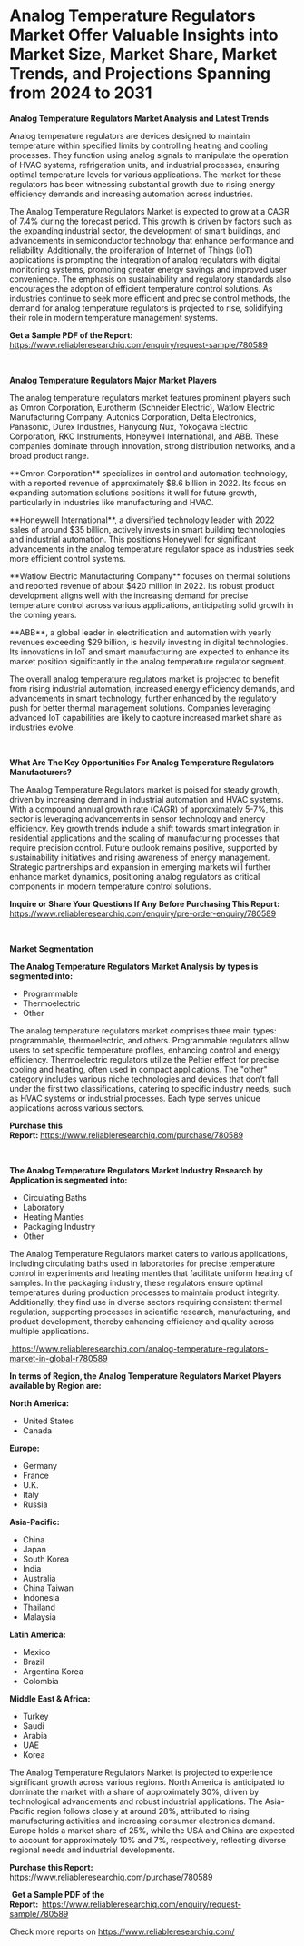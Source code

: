 <p><h1>Analog Temperature Regulators Market Offer Valuable Insights into Market Size, Market Share, Market Trends, and Projections Spanning from 2024 to 2031</h1></p><p><strong>Analog Temperature Regulators Market Analysis and Latest Trends</strong></p>
<p><p>Analog temperature regulators are devices designed to maintain temperature within specified limits by controlling heating and cooling processes. They function using analog signals to manipulate the operation of HVAC systems, refrigeration units, and industrial processes, ensuring optimal temperature levels for various applications. The market for these regulators has been witnessing substantial growth due to rising energy efficiency demands and increasing automation across industries.</p><p>The Analog Temperature Regulators Market is expected to grow at a CAGR of 7.4% during the forecast period. This growth is driven by factors such as the expanding industrial sector, the development of smart buildings, and advancements in semiconductor technology that enhance performance and reliability. Additionally, the proliferation of Internet of Things (IoT) applications is prompting the integration of analog regulators with digital monitoring systems, promoting greater energy savings and improved user convenience. The emphasis on sustainability and regulatory standards also encourages the adoption of efficient temperature control solutions. As industries continue to seek more efficient and precise control methods, the demand for analog temperature regulators is projected to rise, solidifying their role in modern temperature management systems.</p></p>
<p><strong>Get a Sample PDF of the Report:&nbsp;</strong> <a href="https://www.reliableresearchiq.com/enquiry/request-sample/780589?utm_campaign=1876&utm_medium=2&utm_source=Github&utm_content=ia&utm_term=30122024&utm_id=analog-temperature-regulators">https://www.reliableresearchiq.com/enquiry/request-sample/780589</a></p>
<p>&nbsp;</p>
<p><strong>Analog Temperature Regulators Major Market Players</strong></p>
<p><p>The analog temperature regulators market features prominent players such as Omron Corporation, Eurotherm (Schneider Electric), Watlow Electric Manufacturing Company, Autonics Corporation, Delta Electronics, Panasonic, Durex Industries, Hanyoung Nux, Yokogawa Electric Corporation, RKC Instruments, Honeywell International, and ABB. These companies dominate through innovation, strong distribution networks, and a broad product range.</p><p>**Omron Corporation** specializes in control and automation technology, with a reported revenue of approximately $8.6 billion in 2022. Its focus on expanding automation solutions positions it well for future growth, particularly in industries like manufacturing and HVAC.</p><p>**Honeywell International**, a diversified technology leader with 2022 sales of around $35 billion, actively invests in smart building technologies and industrial automation. This positions Honeywell for significant advancements in the analog temperature regulator space as industries seek more efficient control systems.</p><p>**Watlow Electric Manufacturing Company** focuses on thermal solutions and reported revenue of about $420 million in 2022. Its robust product development aligns well with the increasing demand for precise temperature control across various applications, anticipating solid growth in the coming years.</p><p>**ABB**, a global leader in electrification and automation with yearly revenues exceeding $29 billion, is heavily investing in digital technologies. Its innovations in IoT and smart manufacturing are expected to enhance its market position significantly in the analog temperature regulator segment.</p><p>The overall analog temperature regulators market is projected to benefit from rising industrial automation, increased energy efficiency demands, and advancements in smart technology, further enhanced by the regulatory push for better thermal management solutions. Companies leveraging advanced IoT capabilities are likely to capture increased market share as industries evolve.</p></p>
<p>&nbsp;</p>
<p><strong>What Are The Key Opportunities For Analog Temperature Regulators Manufacturers?</strong></p>
<p><p>The Analog Temperature Regulators market is poised for steady growth, driven by increasing demand in industrial automation and HVAC systems. With a compound annual growth rate (CAGR) of approximately 5-7%, this sector is leveraging advancements in sensor technology and energy efficiency. Key growth trends include a shift towards smart integration in residential applications and the scaling of manufacturing processes that require precision control. Future outlook remains positive, supported by sustainability initiatives and rising awareness of energy management. Strategic partnerships and expansion in emerging markets will further enhance market dynamics, positioning analog regulators as critical components in modern temperature control solutions.</p></p>
<p><strong>Inquire or Share Your Questions If Any Before Purchasing This Report:</strong> <a href="https://www.reliableresearchiq.com/enquiry/pre-order-enquiry/780589?utm_campaign=1876&utm_medium=2&utm_source=Github&utm_content=ia&utm_term=30122024&utm_id=analog-temperature-regulators">https://www.reliableresearchiq.com/enquiry/pre-order-enquiry/780589</a></p>
<p>&nbsp;</p>
<p><strong>Market Segmentation</strong></p>
<p><strong>The Analog Temperature Regulators Market Analysis by types is segmented into:</strong></p>
<p><ul><li>Programmable</li><li>Thermoelectric</li><li>Other</li></ul></p>
<p><p>The analog temperature regulators market comprises three main types: programmable, thermoelectric, and others. Programmable regulators allow users to set specific temperature profiles, enhancing control and energy efficiency. Thermoelectric regulators utilize the Peltier effect for precise cooling and heating, often used in compact applications. The "other" category includes various niche technologies and devices that don’t fall under the first two classifications, catering to specific industry needs, such as HVAC systems or industrial processes. Each type serves unique applications across various sectors.</p></p>
<p><strong>Purchase this Report:&nbsp;</strong><a href="https://www.reliableresearchiq.com/purchase/780589?utm_campaign=1876&utm_medium=2&utm_source=Github&utm_content=ia&utm_term=30122024&utm_id=analog-temperature-regulators">https://www.reliableresearchiq.com/purchase/780589</a></p>
<p>&nbsp;</p>
<p><strong>The Analog Temperature Regulators Market Industry Research by Application is segmented into:</strong></p>
<p><ul><li>Circulating Baths</li><li>Laboratory</li><li>Heating Mantles</li><li>Packaging Industry</li><li>Other</li></ul></p>
<p><p>The Analog Temperature Regulators market caters to various applications, including circulating baths used in laboratories for precise temperature control in experiments and heating mantles that facilitate uniform heating of samples. In the packaging industry, these regulators ensure optimal temperatures during production processes to maintain product integrity. Additionally, they find use in diverse sectors requiring consistent thermal regulation, supporting processes in scientific research, manufacturing, and product development, thereby enhancing efficiency and quality across multiple applications.</p></p>
<p><a href="https://www.reliableresearchiq.com/analog-temperature-regulators-market-in-global-r780589?utm_campaign=1876&utm_medium=2&utm_source=Github&utm_content=ia&utm_term=30122024&utm_id=analog-temperature-regulators">&nbsp;https://www.reliableresearchiq.com/analog-temperature-regulators-market-in-global-r780589</a></p>
<p><strong>In terms of Region, the Analog Temperature Regulators Market Players available by Region are:</strong></p>
<p>
    <p> <strong> North America: </strong>
        <ul>
            <li>United States</li>
            <li>Canada</li>
        </ul>
        </p> 
    <p> <strong> Europe: </strong>
        <ul>
            <li>Germany</li>
            <li>France</li>
            <li>U.K.</li>
            <li>Italy</li>
            <li>Russia</li>
        </ul>
        </p> 
    <p> <strong> Asia-Pacific: </strong>
        <ul>
            <li>China</li>
            <li>Japan</li>
            <li>South Korea</li>
            <li>India</li>
            <li>Australia</li>
            <li>China Taiwan</li>
            <li>Indonesia</li>
            <li>Thailand</li>
            <li>Malaysia</li>
        </ul>
        </p> 
    <p> <strong> Latin America: </strong>
        <ul>
            <li>Mexico</li>
            <li>Brazil</li>
            <li>Argentina Korea</li>
            <li>Colombia</li>
        </ul>
        </p> 
    <p> <strong> Middle East & Africa: </strong>
        <ul>
            <li>Turkey</li>
            <li>Saudi</li>
            <li>Arabia</li>
            <li>UAE</li>
            <li>Korea</li>
        </ul>
    </p>
    </p>
<p><p>The Analog Temperature Regulators Market is projected to experience significant growth across various regions. North America is anticipated to dominate the market with a share of approximately 30%, driven by technological advancements and robust industrial applications. The Asia-Pacific region follows closely at around 28%, attributed to rising manufacturing activities and increasing consumer electronics demand. Europe holds a market share of 25%, while the USA and China are expected to account for approximately 10% and 7%, respectively, reflecting diverse regional needs and industrial developments.</p></p>
<p><strong>Purchase this Report: </strong><a href="https://www.reliableresearchiq.com/purchase/780589?utm_campaign=1876&utm_medium=2&utm_source=Github&utm_content=ia&utm_term=30122024&utm_id=analog-temperature-regulators">https://www.reliableresearchiq.com/purchase/780589</a></p>
<p>&nbsp;<strong>Get a Sample PDF of the Report:&nbsp;&nbsp;</strong><a href="https://www.reliableresearchiq.com/enquiry/request-sample/780589?utm_campaign=1876&utm_medium=2&utm_source=Github&utm_content=ia&utm_term=30122024&utm_id=analog-temperature-regulators">https://www.reliableresearchiq.com/enquiry/request-sample/780589</a></p>
<p><strong></strong></p>
<p>Check more reports on <a href="https://www.reliableresearchiq.com/?utm_campaign=1876&utm_medium=2&utm_source=Github&utm_content=ia&utm_term=30122024&utm_id=analog-temperature-regulators">https://www.reliableresearchiq.com/</a></p>
